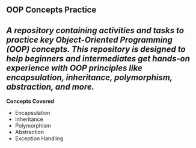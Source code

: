 OOP Concepts Practice
---
*A repository containing activities and tasks to practice key Object-Oriented Programming (OOP) concepts. This repository is designed to help beginners and intermediates get hands-on experience with OOP principles like encapsulation, inheritance, polymorphism, abstraction, and more.*
---

**Concepts Covered**
- Encapsulation
- Inheritance
- Polymorphism
- Abstraction
- Exception Handling


